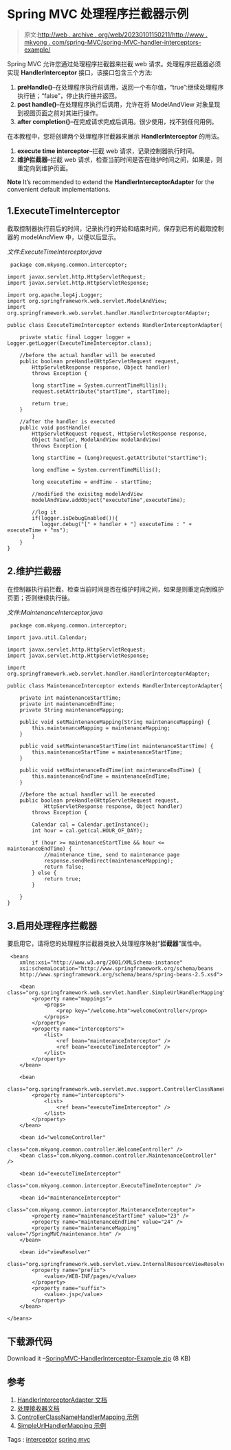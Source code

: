 # Spring MVC 处理程序拦截器示例

> 原文:[http://web . archive . org/web/20230101150211/http://www . mkyong . com/spring-MVC/spring-MVC-handler-interceptors-example/](http://web.archive.org/web/20230101150211/http://www.mkyong.com/spring-mvc/spring-mvc-handler-interceptors-example/)

Spring MVC 允许您通过处理程序拦截器来拦截 web 请求。处理程序拦截器必须实现 **HandlerInterceptor** 接口，该接口包含三个方法:

1.  **preHandle()**–在处理程序执行前调用，返回一个布尔值，“true”:继续处理程序执行链；“false”，停止执行链并返回。
2.  **post handle()**–在处理程序执行后调用，允许在将 ModelAndView 对象呈现到视图页面之前对其进行操作。
3.  **after completion()**–在完成请求完成后调用。很少使用，找不到任何用例。

在本教程中，您将创建两个处理程序拦截器来展示 **HandlerInterceptor** 的用法。

1.  **execute time interceptor**–拦截 web 请求，记录控制器执行时间。
2.  **维护拦截器**–拦截 web 请求，检查当前时间是否在维护时间之间，如果是，则重定向到维护页面。

**Note**
It’s recommended to extend the **HandlerInterceptorAdapter** for the convenient default implementations.

## 1.ExecuteTimeInterceptor

截取控制器执行前后的时间，记录执行的开始和结束时间，保存到已有的截取控制器的 modelAndView 中，以便以后显示。

*文件:ExecuteTimeInterceptor.java*

```
 package com.mkyong.common.interceptor;

import javax.servlet.http.HttpServletRequest;
import javax.servlet.http.HttpServletResponse;

import org.apache.log4j.Logger;
import org.springframework.web.servlet.ModelAndView;
import org.springframework.web.servlet.handler.HandlerInterceptorAdapter;

public class ExecuteTimeInterceptor extends HandlerInterceptorAdapter{

	private static final Logger logger = Logger.getLogger(ExecuteTimeInterceptor.class);

	//before the actual handler will be executed
	public boolean preHandle(HttpServletRequest request, 
		HttpServletResponse response, Object handler)
	    throws Exception {

		long startTime = System.currentTimeMillis();
		request.setAttribute("startTime", startTime);

		return true;
	}

	//after the handler is executed
	public void postHandle(
		HttpServletRequest request, HttpServletResponse response, 
		Object handler, ModelAndView modelAndView)
		throws Exception {

		long startTime = (Long)request.getAttribute("startTime");

		long endTime = System.currentTimeMillis();

		long executeTime = endTime - startTime;

		//modified the exisitng modelAndView
		modelAndView.addObject("executeTime",executeTime);

		//log it
		if(logger.isDebugEnabled()){
		   logger.debug("[" + handler + "] executeTime : " + executeTime + "ms");
		}
	}
} 
```

## 2.维护拦截器

在控制器执行前拦截，检查当前时间是否在维护时间之间，如果是则重定向到维护页面；否则继续执行链。

*文件:MaintenanceInterceptor.java*

```
 package com.mkyong.common.interceptor;

import java.util.Calendar;

import javax.servlet.http.HttpServletRequest;
import javax.servlet.http.HttpServletResponse;

import org.springframework.web.servlet.handler.HandlerInterceptorAdapter;

public class MaintenanceInterceptor extends HandlerInterceptorAdapter{

	private int maintenanceStartTime;
	private int maintenanceEndTime;
	private String maintenanceMapping;

	public void setMaintenanceMapping(String maintenanceMapping) {
		this.maintenanceMapping = maintenanceMapping;
	}

	public void setMaintenanceStartTime(int maintenanceStartTime) {
		this.maintenanceStartTime = maintenanceStartTime;
	}

	public void setMaintenanceEndTime(int maintenanceEndTime) {
		this.maintenanceEndTime = maintenanceEndTime;
	}

	//before the actual handler will be executed
	public boolean preHandle(HttpServletRequest request, 
			HttpServletResponse response, Object handler)
	    throws Exception {

		Calendar cal = Calendar.getInstance();
		int hour = cal.get(cal.HOUR_OF_DAY);

		if (hour >= maintenanceStartTime && hour <= maintenanceEndTime) {
			//maintenance time, send to maintenance page
			response.sendRedirect(maintenanceMapping);
			return false;
		} else {
			return true;
		}

	}
} 
```

## 3.启用处理程序拦截器

要启用它，请将您的处理程序拦截器类放入处理程序映射“**拦截器**”属性中。

```
 <beans 
	xmlns:xsi="http://www.w3.org/2001/XMLSchema-instance"
	xsi:schemaLocation="http://www.springframework.org/schema/beans 
	http://www.springframework.org/schema/beans/spring-beans-2.5.xsd">

	<bean class="org.springframework.web.servlet.handler.SimpleUrlHandlerMapping">
		<property name="mappings">
			<props>
				<prop key="/welcome.htm">welcomeController</prop>
			</props>
		</property>
		<property name="interceptors">
			<list>
				<ref bean="maintenanceInterceptor" />
				<ref bean="executeTimeInterceptor" />
			</list>
		</property>
	</bean>

	<bean
	class="org.springframework.web.servlet.mvc.support.ControllerClassNameHandlerMapping">
		<property name="interceptors">
			<list>
				<ref bean="executeTimeInterceptor" />
			</list>
		</property>
	</bean>

	<bean id="welcomeController" 
                  class="com.mkyong.common.controller.WelcomeController" />
	<bean class="com.mkyong.common.controller.MaintenanceController" />

	<bean id="executeTimeInterceptor" 
                 class="com.mkyong.common.interceptor.ExecuteTimeInterceptor" />

	<bean id="maintenanceInterceptor" 
                class="com.mkyong.common.interceptor.MaintenanceInterceptor">
		<property name="maintenanceStartTime" value="23" />
		<property name="maintenanceEndTime" value="24" />
		<property name="maintenanceMapping" value="/SpringMVC/maintenance.htm" />
	</bean>

	<bean id="viewResolver"
		class="org.springframework.web.servlet.view.InternalResourceViewResolver">
		<property name="prefix">
			<value>/WEB-INF/pages/</value>
		</property>
		<property name="suffix">
			<value>.jsp</value>
		</property>
	</bean>

</beans> 
```

## 下载源代码

Download it –[SpringMVC-HandlerInterceptor-Example.zip](http://web.archive.org/web/20210506232204/http://www.mkyong.com/wp-content/uploads/2010/07/SpringMVC-HandlerInterceptor-Example.zip) (8 KB)

## 参考

1.  [HandlerInterceptorAdapter 文档](http://web.archive.org/web/20210506232204/http://static.springsource.org/spring/docs/2.5.6/api/org/springframework/web/portlet/handler/HandlerInterceptorAdapter.html)
2.  [处理接收器文档](http://web.archive.org/web/20210506232204/http://static.springsource.org/spring/docs/2.5.6/api/org/springframework/web/portlet/HandlerInterceptor.html)
3.  [ControllerClassNameHandlerMapping 示例](http://web.archive.org/web/20210506232204/http://www.mkyong.com/spring-mvc/spring-mvc-controllerclassnamehandlermapping-example/)
4.  [SimpleUrlHandlerMapping 示例](http://web.archive.org/web/20210506232204/http://www.mkyong.com/spring-mvc/spring-mvc-simpleurlhandlermapping-example/)

Tags : [interceptor](http://web.archive.org/web/20210506232204/https://mkyong.com/tag/interceptor/) [spring mvc](http://web.archive.org/web/20210506232204/https://mkyong.com/tag/spring-mvc/)<input type="hidden" id="mkyong-current-postId" value="6494">